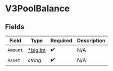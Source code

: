 # V3PoolBalance


## Fields

| Field                                       | Type                                        | Required                                    | Description                                 |
| ------------------------------------------- | ------------------------------------------- | ------------------------------------------- | ------------------------------------------- |
| `Amount`                                    | [*big.Int](https://pkg.go.dev/math/big#Int) | :heavy_check_mark:                          | N/A                                         |
| `Asset`                                     | *string*                                    | :heavy_check_mark:                          | N/A                                         |